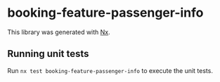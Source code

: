 # booking-feature-passenger-info

This library was generated with [Nx](https://nx.dev).

## Running unit tests

Run `nx test booking-feature-passenger-info` to execute the unit tests.
